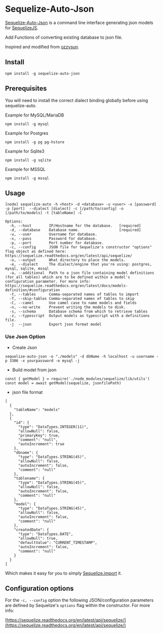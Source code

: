 # Sequelize-Auto-Json

[Sequelize-Auto-Json](https://gitee.com/nanlicas/sequelize-auto-json) is a command line interface generating json models for [SequelizeJS](https://github.com/sequelize/sequelize).

Add Functions of converting existing database to json file.

Inspired and modified from [ozzysun](https://github.com/ozzysun/sequelize-auto).


## Install

    npm install -g sequelize-auto-json

## Prerequisites

You will need to install the correct dialect binding globally before using sequelize-auto.

Example for MySQL/MariaDB

`npm install -g mysql`

Example for Postgres

`npm install -g pg pg-hstore`

Example for Sqlite3

`npm install -g sqlite`

Example for MSSQL

`npm install -g mssql`

## Usage

    [node] sequelize-auto -h <host> -d <database> -u <user> -x [password] -p [port]  --dialect [dialect] -c [/path/to/config] -o [/path/to/models] -t [tableName] -C

    Options:
      -h, --host        IP/Hostname for the database.   [required]
      -d, --database    Database name.                  [required]
      -u, --user        Username for database.
      -x, --pass        Password for database.
      -p, --port        Port number for database.
      -c, --config      JSON file for Sequelize's constructor "options" flag object as defined here: https://sequelize.readthedocs.org/en/latest/api/sequelize/
      -o, --output      What directory to place the models.
      -e, --dialect     The dialect/engine that you're using: postgres, mysql, sqlite, mssql
      -a, --additional  Path to a json file containing model definitions (for all tables) which are to be defined within a model's configuration parameter. For more info: https://sequelize.readthedocs.org/en/latest/docs/models-definition/#configuration
      -t, --tables      Comma-separated names of tables to import
      -T, --skip-tables Comma-separated names of tables to skip
      -C, --camel       Use camel case to name models and fields
      -n, --no-write    Prevent writing the models to disk.
      -s, --schema      Database schema from which to retrieve tables
      -z, --typescript  Output models as typescript with a definitions file.
      -j  --json        Export json format model

### Use Json Option

  - Create Json
  ```
  sequelize-auto-json -o "./models" -d dbName -h localhost -u username -p 3306 -x yourpassword -e mysql -j
  ```
  - Build model from json
  ```
  const { getModel } = require('./node_modules/sequelize/lib/utils')
  const model = await getModel(sequelize, jsonfilePath)
  ```
  - json file format
  ```
  [
    {
      "tableName": "models"
    },
    {
      "id": {
        "type": "DataTypes.INTEGER(11)",
        "allowNull": false,
        "primaryKey": true,
        "comment": "null",
        "autoIncrement": true
      },
      "dbname": {
        "type": "DataTypes.STRING(45)",
        "allowNull": false,
        "autoIncrement": false,
        "comment": "null"
      },
      "tablename": {
        "type": "DataTypes.STRING(45)",
        "allowNull": false,
        "autoIncrement": false,
        "comment": "null"
      },
      "model": {
        "type": "DataTypes.STRING(45)",
        "allowNull": false,
        "autoIncrement": false,
        "comment": "null"
      },
      "createdDate": {
        "type": "DataTypes.DATE",
        "allowNull": true,
        "defaultValue": "CURRENT_TIMESTAMP",
        "autoIncrement": false,
        "comment": "null"
      }
    }
  ]
  ```

Which makes it easy for you to simply [Sequelize.import](http://docs.sequelizejs.com/en/latest/docs/models-definition/#import) it.

## Configuration options

For the `-c, --config` option the following JSON/configuration parameters are defined by Sequelize's `options` flag within the constructor. For more info:

[https://sequelize.readthedocs.org/en/latest/api/sequelize/](https://sequelize.readthedocs.org/en/latest/api/sequelize/)